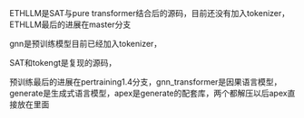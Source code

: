 ETHLLM是SAT与pure transformer结合后的源码，目前还没有加入tokenizer，ETHLLM最后的进展在master分支

gnn是预训练模型目前已经加入tokenizer，

SAT和tokengt是复现的源码，

预训练最后的进展在pertraining1.4分支，gnn_transformer是因果语言模型，generate是生成式语言模型，apex是generate的配套库，两个都解压以后apex直接放在里面

